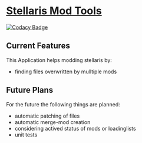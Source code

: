 # [Stellaris Mod Tools](https://github.com/Idrinths-Stellaris-Mods/Mod-Tools/releases/latest/)

[![Codacy Badge](https://api.codacy.com/project/badge/Grade/23bfdba23039450aa3c16f06f93362ee)](https://www.codacy.com/app/Idrinth/Mod-Tools?utm_source=github.com&amp;utm_medium=referral&amp;utm_content=Idrinths-Stellaris-Mods/Mod-Tools&amp;utm_campaign=Badge_Grade)

## Current Features

This Application helps modding stellaris by:

- finding files overwritten by mulltiple mods

## Future Plans

For the future the following things are planned:

- automatic patching of files
- automatic merge-mod creation
- considering actived status of mods or loadinglists
- unit tests
